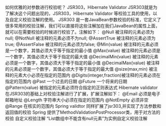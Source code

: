 如何优雅的对参数进行校验呢？
    JSR303，Hibernate Validator
    JSR303就是为了解决这个问题出现的，JSR303，Hibernate Validator 等校验工具的使用，以及自定义校验注解的使用。
    JSR303 是一套JavaBean参数校验的标准，它定义了很多常用的校验注解，我们可以直接将这些注解加在我们JavaBean的属性上面，
    就可以在需要校验的时候进行校验了。注解如下：
        @Null                   被注释的元素必须为null;
        @NotNull                被注释的元素必须不为null;
        @AssertTrue             被注释的元素必须为true;
        @AssertFalse            被注释的元素必须为false;
        @Min(value)             被注释的元素必须是一个数字，其值必须大于等于指定的最小值
        @Max(value)             被注释的元素必须是一个数字，其值必须大于等于指定的最大值
        @DecimalMin(value)      被注释的元素必须是一个数字，其值必须大于等于指定的最小值
        @DecimalMax(value)      被注释的元素必须是一个数字，其值必须大于等于指定的最大值
        @size(max,min)          被注释的元素大小必须在指定的范围内
        @Digits(integer,fraction)被注释的元素必须在指定的范围内
        @Past                    一个过去的日期
        @Future                  一个将来的日期
        @Pattern(value)          被指定的元素必须符合指定的正则表达式
    Hibernate validator 在JSR303的基础上对校验注解进行了扩展，扩展注解如下：
        @Email      必须是电子邮箱地址
        @Length     字符串大小必须在指定的范围内
        @NotEmpty   必须非空
        @Range      在核实的范围内
    Spring validtor 同样扩展了jsr303,并实现了方法参数和返回值的校验
    Spring 提供了MethodValidationPostProcessor类，用于对方法的校验
    自定义校验注解
        “List数组中不能含有null元素”为实例自定义校验注解
